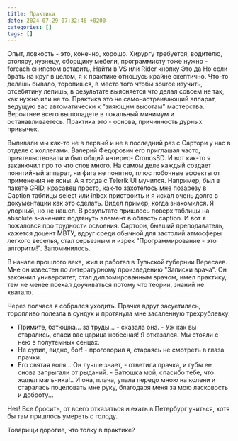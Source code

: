 ```yaml
---
title: Практика
date: 2024-07-29 07:32:46 +0200
categories: []
tags: []
---
```


Опыт, ловкость - это, конечно, хорошо. Хирургу требуется, водителю, столяру, кузнецу, сборщику мебели, 
программисту тоже нужно - foreach снипетом вставить, Найти в VS или Rider кнопку Это да
Но если брать на круг в целом, я к практике отношусь крайне скептично. Что-то делашь бывало, торопишся, в место того чтобы source изучить,  отсебятину лепишь, в результате выясняется что делал совсем не так, как нужно или не то. Практика это не самонастраивающий аппарат, ведущую вас автоматически к "зияющим высотам" мастерства. Вероятнее всего вы попадете в локальный минимум  и останавливаетесь. Практика это - основа, причинность дурных привычек.  

Выпивали мы как-то не в первый и не в последний раз с Сартори у нас в отделе с коллегами.
Валерий Федорович  его приглашал часто, приятельствовали и  был общий интерес-  CronosBD. И вот как-то я заканючил про то что слов много. На самом деле каждый создает понятийный аппарат, ни фига не понятно, плюс побочные эффекты от применения не ясны. А я тогда с Telerik UI мучился. Например, был в пакете GRID, красавец просто, как-то захотелось мне позарезу в Caption таблицы select или inbox пристроить и я искал очень долго в документации как это сделать. Видел пример, когда знакомился. Я упорный, но не нашел. В результате пришлось поверх таблицы на absolute значениях подтянуть элемент в область caption. И вот я пожаловся про трудности освоения. Сартори, бывший преподаватель, кажется доцент МВТУ, вдруг среди обычной для застолий атмосферы легкого веселья, стал серьезным и изрек "Программирование - это алгоритм!". Запоминилось.
 
В начале прошлого века, жил и работал в Тульской губернии Вересаев. Мне он известен по литературному произведению "Записки врача".
Он закончил университет,  стал дипломированным врачом, имел практику, тем не менее поехал доучиваться потому что теории, знаний не хватало. 

 Через полчаса я собрался уходить. Прачка вдруг засуетилась, торопливо
полезла в сундук и протянула мне засаленную трехрублевку.
 - Примите, батюшка... за труды... - сказала она. - Уж как вы старались,
спаси вас царица небесная!
 Я отказался. Мы стояли с нею в полутемных сенцах.
 - Не судил, видно, бог! - проговорил я, стараясь не смотреть в глаза
прачки.
 - Его святая воля... Он лучше знает, - ответила прачка, и губы ее снова
запрыгали от рыданий. - Батюшка мой, спасибо тебе, что жалел мальчика!..
 И она, плача, упала передо мною на колени и старалась поцеловать мне
руку, благодаря меня за мою ласковость и доброту...

 Нет! Все бросить, от всего отказаться и ехать в Петербург учиться, хотя
бы там пришлось умереть с голоду.


Товарищи дорогие, что толку в практике?
